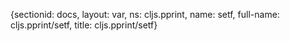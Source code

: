 {sectionid: docs, layout: var, ns: cljs.pprint, name: setf, full-name: cljs.pprint/setf,
  title: cljs.pprint/setf}
